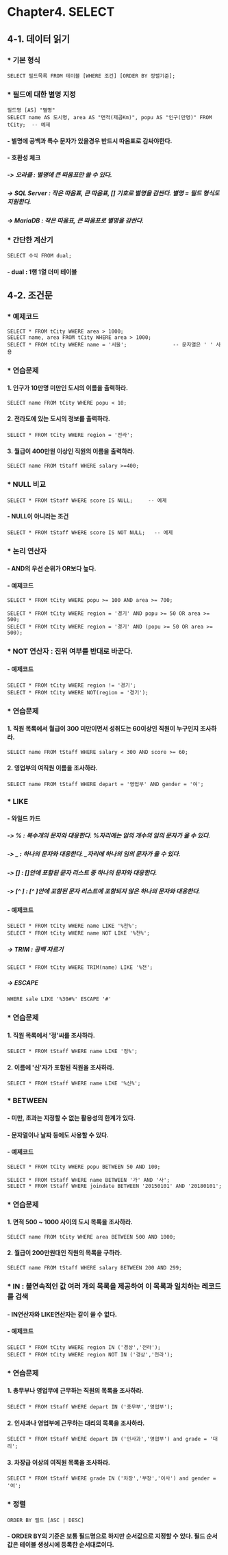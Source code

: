 # Chapter4. SELECT
## 4-1. 데이터 읽기
### * 기본 형식
```
SELECT 필드목록 FROM 테이블 [WHERE 조건] [ORDER BY 정렬기준];
```
### * 필드에 대한 별명 지정
```
필드명 [AS] "별명"
SELECT name AS 도시명, area AS "면적(제곱Km)", popu AS "인구(만명)" FROM tCity;  -- 예제
```
#### - 별명에 공백과 특수 문자가 있을경우 반드시 따옴표로 감싸야한다.
#### - 호환성 체크
##### -> 오라클 : 별명에 큰 따옴표만 쓸 수 있다.
##### -> SQL Server : 작은 따옴표, 큰 따옴표, [] 기호로 별명을 감싼다. 별명 = 필드 형식도 지원한다.
##### -> MariaDB : 작은 따옴표, 큰 따옴표로 별명을 감싼다.
### * 간단한 계산기
```
SELECT 수식 FROM dual;
```
#### - dual : 1행 1열 더미 테이블
## 4-2. 조건문
### * 예제코드
```
SELECT * FROM tCity WHERE area > 1000;
SELECT name, area FROM tCity WHERE area > 1000;
SELECT * FROM tCity WHERE name = '서울';               -- 문자열은 ' ' 사용
```
### * 연습문제
#### 1. 인구가 10만명 미만인 도시의 이름을 출력하라.
```
SELECT name FROM tCity WHERE popu < 10;
```
#### 2. 전라도에 있는 도시의 정보를 출력하라.
```
SELECT * FROM tCity WHERE region = '전라';
```
#### 3. 월급이 400만원 이상인 직원의 이름을 출력하라.
```
SELECT name FROM tStaff WHERE salary >=400;
```
### * NULL 비교
```
SELECT * FROM tStaff WHERE score IS NULL;     -- 예제
```
#### - NULL이 아니라는 조건
```
SELECT * FROM tStaff WHERE score IS NOT NULL;   -- 예제
```
### * 논리 연산자
#### - AND의 우선 순위가 OR보다 높다.
#### - 예제코드
```
SELECT * FROM tCity WHERE popu >= 100 AND area >= 700;
```
```
SELECT * FROM tCity WHERE region = '경기' AND popu >= 50 OR area >= 500;
SELECT * FROM tCity WHERE region = '경기' AND (popu >= 50 OR area >= 500);
```
### * NOT 연산자 : 진위 여부를 반대로 바꾼다.
#### - 예제코드
```
SELECT * FROM tCity WHERE region != '경기';
SELECT * FROM tCity WHERE NOT(region = '경기');
```
### * 연습문제
#### 1. 직원 목록에서 월급이 300 미만이면서 성취도는 60이상인 직원이 누구인지 조사하라.
```
SELECT name FROM tStaff WHERE salary < 300 AND score >= 60;
```
#### 2. 영업부의 여직원 이름을 조사하라.
```
SELECT name FROM tStaff WHERE depart = '영업부' AND gender = '여';
```
### * LIKE
#### - 와일드 카드
##### -> % : 복수개의 문자와 대응한다. %자리에는 임의 개수의 임의 문자가 올 수 있다.
##### -> _ : 하나의 문자와 대응한다. _자리에 하나의 임의 문자가 올 수 있다.
##### -> [] : []안에 포함된 문자 리스트 중 하나의 문자와 대응한다.
##### -> [^ ] : [^ ]안에 포함된 문자 리스트에 포함되지 않은 하나의 문자와 대응한다.
#### - 예제코드
```
SELECT * FROM tCity WHERE name LIKE '%천%';
SELECT * FROM tCity WHERE name NOT LIKE '%천%';
```
##### -> TRIM : 공백 자르기
```
SELECT * FROM tCity WHERE TRIM(name) LIKE '%천';
```
##### -> ESCAPE
```
WHERE sale LIKE '%30#%' ESCAPE '#'
```
### * 연습문제
#### 1. 직원 목록에서 '정'씨를 조사하라.
```
SELECT * FROM tStaff WHERE name LIKE '정%';
```
#### 2. 이름에 '신'자가 포함된 직원을 조사하라.
```
SELECT * FROM tStaff WHERE name LIKE '%신%';
```
### * BETWEEN
#### - 미만, 초과는 지정할 수 없는 활용성의 한계가 있다.
#### - 문자열이나 날짜 등에도 사용할 수 있다.
#### - 예제코드
```
SELECT * FROM tCity WHERE popu BETWEEN 50 AND 100;
```
```
SELECT * FROM tStaff WHERE name BETWEEN '가' AND '사';
SELECT * FROM tStaff WHERE joindate BETWEEN '20150101' AND '20180101';
```
### * 연습문제
#### 1. 면적 500 ~ 1000 사이의 도시 목록을 조사하라.
```
SELECT name FROM tCity WHERE area BETWEEN 500 AND 1000;
```
#### 2. 월급이 200만원대인 직원의 목록을 구하라.
```
SELECT name FROM tStaff WHERE salary BETWEEN 200 AND 299;
```
### * IN : 불연속적인 값 여러 개의 목록을 제공하여 이 목록과 일치하는 레코드를 검색
#### - IN연산자와 LIKE연산자는 같이 쓸 수 없다.
#### - 예제코드
```
SELECT * FROM tCity WHERE region IN ('경상','전라');
SELECT * FROM tCity WHERE region NOT IN ('경상','전라');
```
### * 연습문제
#### 1. 총무부나 영업무에 근무하는 직원의 목록을 조사하라.
```
SELECT * FROM tStaff WHERE depart IN ('총무부','영업부');
```
#### 2. 인사과나 영업부에 근무하는 대리의 목록을 조사하라.
```
SELECT * FROM tStaff WHERE depart IN ('인사과','영업부') and grade = '대리';
```
#### 3. 차장급 이상의 여직원 목록을 조사하라.
```
SELECT * FROM tStaff WHERE grade IN ('차장','부장','이사') and gender = '여';
```
### * 정렬
```
ORDER BY 필드 [ASC | DESC]
```
#### - ORDER BY의 기준은 보통 필드명으로 하지만 순서값으로 지정할 수 있다. 필드 순서값은 테이블 생성시에 등록한 순서대로이다.



